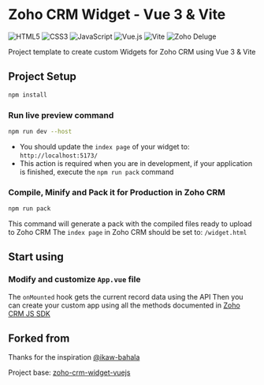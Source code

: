 # Zoho CRM Widget - Vue 3 & Vite
![HTML5](https://img.shields.io/badge/HTML5-E34F26.svg?&logo=html5&logoColor=white)
![CSS3](https://img.shields.io/badge/CSS3-1572B6.svg?&logo=css3&logoColor=white)
![JavaScript](https://img.shields.io/badge/JavaScript-gray?&logo=javascript)
![Vue.js](https://img.shields.io/badge/Vue.js-0d9558?logo=vuedotjs&logoColor=white&textColor=black)
![Vite](https://img.shields.io/badge/Vite-7d36b5?logo=vite&logoColor=white&labelColor=7d369f)
![Zoho Deluge](https://img.shields.io/badge/Zoho-Deluge-yellow?logo=deluge)

Project template to create custom Widgets for Zoho CRM using Vue 3 & Vite

## Project Setup

```sh
npm install
```

### Run live preview command

```sh
npm run dev --host
```
- You should update the `index page` of your widget to: `http://localhost:5173/`
- This action is required when you are in development, if your application is finished, execute the `npm run pack` command

### Compile, Minify and Pack it for Production in Zoho CRM

```sh
npm run pack
```

This command will generate a pack with the compiled files ready to upload to Zoho CRM
The `index page` in Zoho CRM should be set to: `/widget.html`

## Start using

### Modify and customize `App.vue` file
The `onMounted` hook gets the current record data using the API
Then you can create your custom app using all the methods documented in [Zoho CRM JS SDK](https://help.zwidgets.com/help/latest/index.html)

## Forked from
Thanks for the inspiration [@ikaw-bahala](https://github.com/ikaw-bahala)

Project base: [zoho-crm-widget-vuejs](https://github.com/ikaw-bahala/zoho-crm-widget-vuejs/commits/main/)